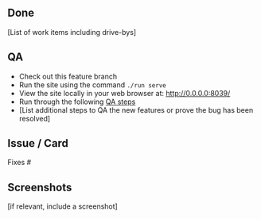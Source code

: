 ## Done

[List of work items including drive-bys]

## QA

- Check out this feature branch
- Run the site using the command `./run serve`
- View the site locally in your web browser at: http://0.0.0.0:8039/
- Run through the following [QA steps](https://canonical-web-and-design.github.io/practices/workflow/qa-steps.html)
- [List additional steps to QA the new features or prove the bug has been resolved]


## Issue / Card

Fixes #

## Screenshots

[if relevant, include a screenshot]
